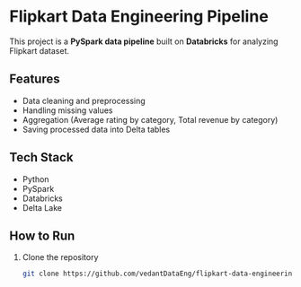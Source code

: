 # Flipkart Data Engineering Pipeline

This project is a **PySpark data pipeline** built on **Databricks** for analyzing Flipkart dataset.  

## Features
- Data cleaning and preprocessing  
- Handling missing values  
- Aggregation (Average rating by category, Total revenue by category)  
- Saving processed data into Delta tables  

## Tech Stack
- Python  
- PySpark  
- Databricks  
- Delta Lake  

## How to Run
1. Clone the repository  
   ```bash
   git clone https://github.com/vedantDataEng/flipkart-data-engineering.git
